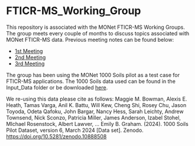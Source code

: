 # FTICR-MS_Working_Group

This repository is associated with the MONet FTICR-MS Working Groups. The group meets every couple of months to discuss topics associated with MONet FTICR-MS data. Previous meeting notes can be found below: 

- [1st Meeting](https://docs.google.com/document/d/15DrfB0v37DV6GHypqEag2GR10p4T9B8fnFXNGqWQeWs/edit?usp=sharing)
- [2nd Meeting](https://docs.google.com/document/d/1BHU38LBqNfUzyalSOlNTanhcArzzrk5xeclM5rpWVGQ/edit?usp=sharing)
- [3rd Meeting](https://docs.google.com/document/d/1736ojDIpeTB9uV4Lf2dVZ8b8hDEphxd_ypKWU6AfR68/edit?usp=sharing)

The group has been using the MONet 1000 Soils pilot as a test case for FTICR-MS applications. The 1000 Soils data used can be found in the Input_Data folder or be downloaded [here](https://zenodo.org/records/10888508). 

We re-using this data please cite as follows: 
Maggie M. Bowman, Alexis E. Heath, Tamas Varga, Anil K. Battu, Will Kew, Cheng Shi, Rosey Chu, Jason Toyoda, Odeta Qafoku, John Bargar, Nancy Hess, Sarah Leichty, Andrew Townsend, Nick Sconzo, Patricia Miller, James Anderson, Izabel Stohel, MIchael Rosenstock, Albert Lawver, … Emily B. Graham. (2024). 1000 Soils Pilot Dataset, version 6, March 2024 [Data set]. Zenodo. https://doi.org/10.5281/zenodo.10888508
